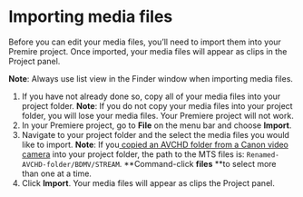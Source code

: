 # Importing media files

Before you can edit your media files, you’ll need to import them into your Premire project. Once imported, your media files will appear as clips in the Project panel.

**Note**: Always use list view in the Finder window when importing media files.

1. If you have not already done so, copy all of your media files into your project folder. **Note**: If you do not copy your media files into your project folder, you will lose your media files. Your Premiere project will not work.
2. In your Premiere project, go to **File** on the menu bar and choose **Import**.
3. Navigate to your project folder and the select the media files you would like to import. **Note**: If you[ copied an AVCHD folder from a Canon video camera](../setting-up-your-project/adding-media-from-a-video-camera.md) into your project folder, the path to the MTS files is: `Renamed-AVCHD-folder/BDMV/STREAM`. **Command-click **files** **to select more than one at a time.
4. Click **Import**. Your media files will appear as clips the Project panel.
